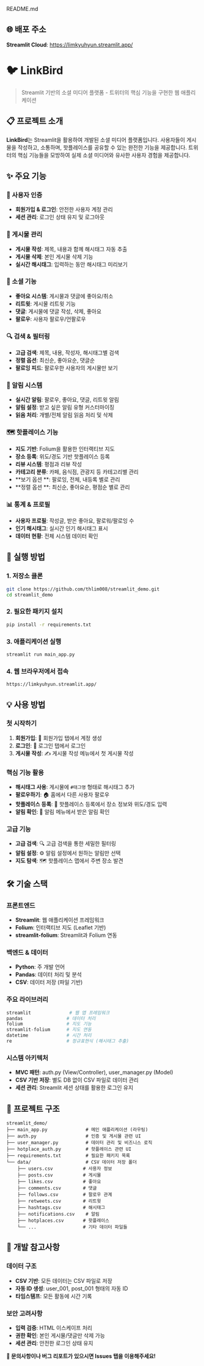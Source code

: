 README.md

## 🌐 배포 주소

**Streamlit Cloud**: https://limkyuhyun.streamlit.app/


# 🐦 LinkBird

> Streamlit 기반의 소셜 미디어 플랫폼 - 트위터의 핵심 기능을 구현한 웹 애플리케이션

## 📋 프로젝트 소개

**LinkBird**는 Streamlit을 활용하여 개발된 소셜 미디어 플랫폼입니다. 사용자들이 게시물을 작성하고, 소통하며, 핫플레이스를 공유할 수 있는 완전한 기능을 제공합니다. 트위터의 핵심 기능들을 모방하여 실제 소셜 미디어와 유사한 사용자 경험을 제공합니다.

## ✨ 주요 기능

### 🔐 사용자 인증
- **회원가입 & 로그인**: 안전한 사용자 계정 관리
- **세션 관리**: 로그인 상태 유지 및 로그아웃

### 📝 게시물 관리
- **게시물 작성**: 제목, 내용과 함께 해시태그 자동 추출
- **게시물 삭제**: 본인 게시물 삭제 기능
- **실시간 해시태그**: 입력하는 동안 해시태그 미리보기

### 💬 소셜 기능
- **좋아요 시스템**: 게시물과 댓글에 좋아요/취소
- **리트윗**: 게시물 리트윗 기능
- **댓글**: 게시물에 댓글 작성, 삭제, 좋아요
- **팔로우**: 사용자 팔로우/언팔로우

### 🔍 검색 & 필터링
- **고급 검색**: 제목, 내용, 작성자, 해시태그별 검색
- **정렬 옵션**: 최신순, 좋아요순, 댓글순
- **팔로잉 피드**: 팔로우한 사용자의 게시물만 보기

### 🔔 알림 시스템
- **실시간 알림**: 팔로우, 좋아요, 댓글, 리트윗 알림
- **알림 설정**: 받고 싶은 알림 유형 커스터마이징
- **읽음 처리**: 개별/전체 알림 읽음 처리 및 삭제 

### 🗺️ 핫플레이스 기능
- **지도 기반**: Folium을 활용한 인터랙티브 지도
- **장소 등록**: 위도/경도 기반 핫플레이스 등록
- **리뷰 시스템**: 평점과 리뷰 작성
- **카테고리 분류**: 카페, 음식점, 관광지 등 카테고리별 관리
- **보기 옵션 **: 팔로잉, 전체, 내등록 별로 관리
- **정렬 옵션 **: 최신순, 좋아요순, 평점순 별로 관리

### 📊 통계 & 프로필
- **사용자 프로필**: 작성글, 받은 좋아요, 팔로워/팔로잉 수
- **인기 해시태그**: 실시간 인기 해시태그 표시
- **데이터 현황**: 전체 시스템 데이터 확인

## 🚀 실행 방법

### 1. 저장소 클론
```bash
git clone https://github.com/thlim008/streamlit_demo.git
cd streamlit_demo
```

### 2. 필요한 패키지 설치
```bash
pip install -r requirements.txt
```

### 3. 애플리케이션 실행
```bash
streamlit run main_app.py
```

### 4. 웹 브라우저에서 접속
```
https://limkyuhyun.streamlit.app/
```

## 💡 사용 방법

### 첫 시작하기
1. **회원가입**: 📝 회원가입 탭에서 계정 생성
2. **로그인**: 🔑 로그인 탭에서 로그인
3. **게시물 작성**: ✍️ 게시물 작성 메뉴에서 첫 게시물 작성

### 핵심 기능 활용
- **해시태그 사용**: 게시물에 `#태그명` 형태로 해시태그 추가
- **팔로우하기**: 🏠 홈에서 다른 사용자 팔로우
- **핫플레이스 등록**: 📍 핫플레이스 등록에서 장소 정보와 위도/경도 입력
- **알림 확인**: 🔔 알림 메뉴에서 받은 알림 확인

### 고급 기능
- **고급 검색**: 🔍 고급 검색을 통한 세밀한 필터링
- **알림 설정**: ⚙️ 알림 설정에서 원하는 알림만 선택
- **지도 탐색**: 🗺️ 핫플레이스 맵에서 주변 장소 발견

## 🛠 기술 스택

### 프론트엔드
- **Streamlit**: 웹 애플리케이션 프레임워크
- **Folium**: 인터랙티브 지도 (Leaflet 기반)
- **streamlit-folium**: Streamlit과 Folium 연동

### 백엔드 & 데이터
- **Python**: 주 개발 언어
- **Pandas**: 데이터 처리 및 분석
- **CSV**: 데이터 저장 (파일 기반)

### 주요 라이브러리
```python
streamlit              # 웹 앱 프레임워크
pandas                # 데이터 처리
folium                # 지도 기능
streamlit-folium      # 지도 연동
datetime              # 시간 처리
re                    # 정규표현식 (해시태그 추출)
```

### 시스템 아키텍처
- **MVC 패턴**: auth.py (View/Controller), user_manager.py (Model)
- **CSV 기반 저장**: 별도 DB 없이 CSV 파일로 데이터 관리
- **세션 관리**: Streamlit 세션 상태를 활용한 로그인 유지





## 📁 프로젝트 구조

```
streamlit_demo/
├── main_app.py              # 메인 애플리케이션 (라우팅)
├── auth.py                  # 인증 및 게시물 관련 UI
├── user_manager.py          # 데이터 관리 및 비즈니스 로직
├── hotplace_auth.py         # 핫플레이스 관련 UI
├── requirements.txt         # 필요한 패키지 목록
└── data/                    # CSV 데이터 저장 폴더
    ├── users.csv           # 사용자 정보
    ├── posts.csv           # 게시물
    ├── likes.csv           # 좋아요
    ├── comments.csv        # 댓글
    ├── follows.csv         # 팔로우 관계
    ├── retweets.csv        # 리트윗
    ├── hashtags.csv        # 해시태그
    ├── notifications.csv    # 알림
    ├── hotplaces.csv       # 핫플레이스
    └── ...                 # 기타 데이터 파일들
```

## 🔧 개발 참고사항

### 데이터 구조
- **CSV 기반**: 모든 데이터는 CSV 파일로 저장
- **자동 ID 생성**: user_001, post_001 형태의 자동 ID
- **타임스탬프**: 모든 활동에 시간 기록

### 보안 고려사항
- **입력 검증**: HTML 이스케이프 처리
- **권한 확인**: 본인 게시물/댓글만 삭제 가능
- **세션 관리**: 안전한 로그인 상태 유지

**💬 문의사항이나 버그 리포트가 있으시면 Issues 탭을 이용해주세요!**